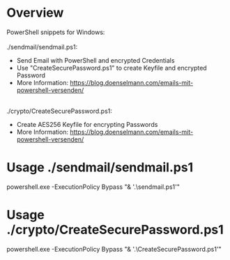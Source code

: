 # Overview
PowerShell snippets for Windows:<br>
<br>
./sendmail/sendmail.ps1:<br>
<ul>
<li>Send Email with PowerShell and encrypted Credentials</li>
<li>Use "CreateSecurePassword.ps1" to create Keyfile and encrypted Password</li>
<li>More Information: <a href="https://blog.doenselmann.com/emails-mit-powershell-versenden/">https://blog.doenselmann.com/emails-mit-powershell-versenden/</a></li>
</ul>
<br>
./crypto/CreateSecurePassword.ps1:<br>
<ul>
<li>Create AES256 Keyfile for encrypting Passwords</li>
<li>More Information: <a href="https://blog.doenselmann.com/emails-mit-powershell-versenden/">https://blog.doenselmann.com/emails-mit-powershell-versenden/</a></li>
</ul>

# Usage ./sendmail/sendmail.ps1
powershell.exe -ExecutionPolicy Bypass "& '.\sendmail.ps1'"<br>

# Usage ./crypto/CreateSecurePassword.ps1
powershell.exe -ExecutionPolicy Bypass "& '.\CreateSecurePassword.ps1'"<br>

